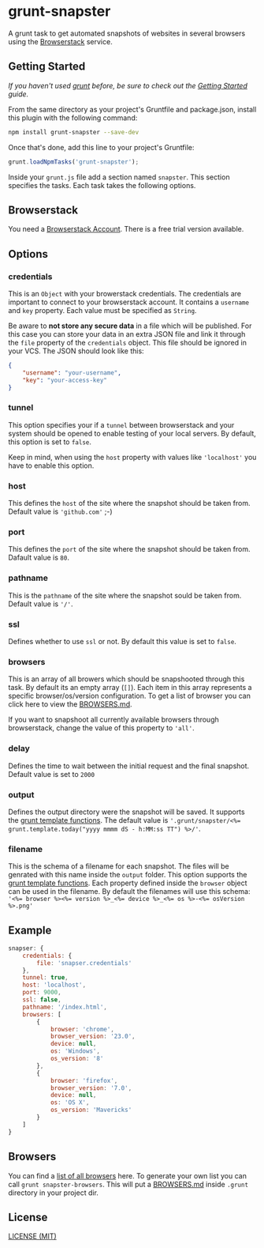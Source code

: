 # grunt-snapster

A grunt task to get automated snapshots of websites in several browsers
using the [Browserstack](http://www.browserstack.com/) service.

## Getting Started
_If you haven't used [grunt](http://gruntjs.com/) before, be sure to check out
the [Getting Started](http://gruntjs.com/getting-started) guide._

From the same directory as your project's Gruntfile and package.json, install
this plugin with the following command:

```bash
npm install grunt-snapster --save-dev
```

Once that's done, add this line to your project's Gruntfile:

```js
grunt.loadNpmTasks('grunt-snapster');
```

Inside your `grunt.js` file add a section named `snapster`. This section
specifies the tasks. Each task takes the following options.

## Browserstack

You need a [Browserstack Account](https://www.browserstack.com/users/sign_up).
There is a free trial version available.

## Options

### credentials

This is an `Object` with your browerstack credentials. The credentials are
important to connect to your browserstack account. It contains a
`username` and `key` property. Each value must be specified as `String`.

Be aware to **not store any secure data** in a file which will be published.
For this case you can store your data in an extra JSON file and link it through
the `file` property of the `credentials` object. This file should be ignored in
your VCS. The JSON should look like this:

```JSON
{
	"username": "your-username",
	"key": "your-access-key"
}
```

### tunnel

This option specifies your if a `tunnel` between browserstack and your system
should be opened to enable testing of your local servers. By default, this
option is set to `false`.

Keep in mind, when using the `host` property with values like `'localhost'`
you have to enable this option.

### host

This defines the `host` of the site where the snapshot should be taken from.
Default value is `'github.com'` ;-)

### port

This defines the `port` of the site where the snapshot should be taken from.
Dafault value is `80`.

### pathname

This is the `pathname` of the site where the snapshot sould be taken from.
Default value is `'/'`.

### ssl

Defines whether to use `ssl` or not. By default this value is set to `false`.

### browsers

This is an array of all browers which should be snapshooted through this task.
By default its an empty array (`[]`). Each item in this array represents a
specific browser/os/version configuration. To get a list of browser you can
click here to view the [BROWSERS.md](./BROWSERS.md).

If you want to snapshoot all currently available browsers through browserstack,
change the value of this property to `'all'`.

### delay

Defines the time to wait between the initial request and the final snapshot.
Default value is set to `2000`

### output

Defines the output directory were the snapshot will be saved. It supports the
[grunt template functions](http://gruntjs.com/api/grunt.template). The default
value is `'.grunt/snapster/<%= grunt.template.today("yyyy mmmm dS - h:MM:ss TT") %>/'`.

### filename

This is the schema of a filename for each snapshot. The files will be genrated
with this name inside the `output` folder. This option supports the
[grunt template functions](http://gruntjs.com/api/grunt.template). Each
property defined inside the `browser` object can be used in the filename. By
default the filenames will use this schema:
`'<%= browser %><%= version %>_<%= device %>_<%= os %>-<%= osVersion %>.png'`

## Example

```javascript
snapser: {
	credentials: {
		file: 'snapser.credentials'
	},
	tunnel: true,
	host: 'localhost',
	port: 9000,
	ssl: false,
	pathname: '/index.html',
	browsers: [
		{
			browser: 'chrome',
			browser_version: '23.0',
			device: null,
			os: 'Windows',
			os_version: '8'
		},
		{
			browser: 'firefox',
			browser_version: '7.0',
			device: null,
			os: 'OS X',
			os_version: 'Mavericks'
		}
	]
}
```

## Browsers

You can find a [list of all browsers](./BROWSERS.md) here. To generate your own
list you can call `grunt snapster-browsers`. This will put a
[BROWSERS.md](./BROWSERS.md) inside `.grunt` directory in your project dir.

## License

[LICENSE (MIT)](https://github.com/schorfES/grunt-snapster/blob/master/LICENSE)
